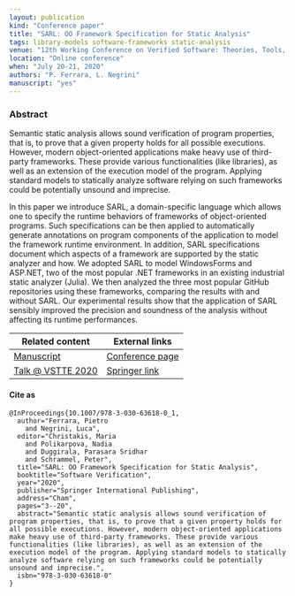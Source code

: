 ```yaml
---
layout: publication
kind: "Conference paper"
title: "SARL: OO Framework Specification for Static Analysis"
tags: library-models software-frameworks static-analysis
venue: "12th Working Conference on Verified Software: Theories, Tools, and Experiments (VSTTE 2020)"
location: "Online conference"
when: "July 20-21, 2020"
authors: "P. Ferrara, L. Negrini"
manuscript: "yes"
---
```


### Abstract

Semantic static analysis allows sound verification of program properties, that is, to prove that a given property holds for all possible executions. However, modern object-oriented applications make heavy use of third-party frameworks. These provide various functionalities (like libraries), as well as an extension of the execution model of the program. Applying standard models to statically analyze software relying on such frameworks could be potentially unsound and imprecise.

In this paper we introduce SARL, a domain-specific language which allows one to specify the runtime behaviors of frameworks of object-oriented programs. Such specifications can be then applied to automatically generate annotations on program components of the application to model the framework runtime environment. In addition, SARL specifications document which aspects of a framework are supported by the static analyzer and how. We adopted SARL to model WindowsForms and ASP.NET, two of the most popular .NET frameworks in an existing industrial static analyzer (Julia). We then analyzed the three most popular GitHub repositories using these frameworks, comparing the results with and without SARL. Our experimental results show that the application of SARL sensibly improved the precision and soundness of the analysis without affecting its runtime performances.

<div class="divtable"> 
  <table>
    <thead>
      <tr>
        <th>Related content</th>
        <th>External links</th>
      </tr>
    </thead>
    <tbody>
      <tr>
        <td><a href="{{ site.baseurl }}/manuscripts/VSTTE20.pdf"><i class="fas fa-file-pdf"></i> Manuscript</a></td>
        <td><a href="https://sri-csl.github.io/VSTTE20/#program">Conference page</a></td>
      </tr>
      <tr>
        <td><a href="{% link talks/_posts/2020-07-20-vstte-sarl.md %}">Talk @ VSTTE 2020</a></td>
        <td><a href="https://link.springer.com/chapter/10.1007/978-3-030-63618-0_1">Springer link</a></td>
      </tr>
    </tbody>
  </table>
</div>

#### Cite as

```
@InProceedings{10.1007/978-3-030-63618-0_1,
  author="Ferrara, Pietro
    and Negrini, Luca",
  editor="Christakis, Maria
    and Polikarpova, Nadia
    and Duggirala, Parasara Sridhar
    and Schrammel, Peter",
  title="SARL: OO Framework Specification for Static Analysis",
  booktitle="Software Verification",
  year="2020",
  publisher="Springer International Publishing",
  address="Cham",
  pages="3--20",
  abstract="Semantic static analysis allows sound verification of program properties, that is, to prove that a given property holds for all possible executions. However, modern object-oriented applications make heavy use of third-party frameworks. These provide various functionalities (like libraries), as well as an extension of the execution model of the program. Applying standard models to statically analyze software relying on such frameworks could be potentially unsound and imprecise.",
  isbn="978-3-030-63618-0"
}
```
